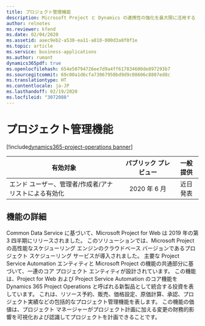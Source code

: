 ```yaml
---
title: プロジェクト管理機能
description: Microsoft Project と Dynamics の連携性の強化を最大限に活用する
author: relnotes
ms.reviewer: kfend
ms.date: 02/04/2020
ms.assetid: aaec9eb2-a530-ea11-a810-000d3a8f0f1e
ms.topic: article
ms.service: business-applications
ms.author: rumant
dynamics365pdf: true
ms.openlocfilehash: 654e50794726ee7d9a4ff617834600de897293b7
ms.sourcegitcommit: 69c00a1d6cfa73067950bd9d9c08606c8807ed8c
ms.translationtype: HT
ms.contentlocale: ja-JP
ms.lasthandoff: 02/19/2020
ms.locfileid: "3072088"
---
```

# <a name="project-management-capabilities"></a>プロジェクト管理機能
[!include[dynamics365-project-operations banner](../includes/dynamics365-project-operations.md)]

| 有効対象    |  パブリック プレビュー | 一般提供 | 
| ---------- | :----------: |:----------: |
|エンド ユーザー、管理者/作成者/アナリストによる有効化|2020 年 6 月| 近日発表|






## <a name="feature-details"></a>機能の詳細
<!--feature detail start -->
Common Data Service に基づいて、Microsoft Project for Web は 2019 年の第 3 四半期にリリースされました。 このソリューションでは、Microsoft Project の高性能なスケジューリング エンジンのクラウドベース バージョンであるプロジェクト スケジューリング サービスが導入されました。 主要な Project Service Automation エンティティと Microsoft Project の機能の共通部分に基づいて、一連のコア プロジェクト エンティティが設計されています。 この機能は、Project for Web および Project Service Automation のコア機能を Dynamics 365 Project Operations と呼ばれる新製品として統合する投資を表しています。 これは、リソース予約、販売、価格設定、原価計算、承認、プロジェクト実績などの包括的なプロジェクト管理機能を表します。 この機能の価値は、プロジェクト マネージャーがプロジェクト計画に加える変更の財務的影響を可視化および認識してプロジェクトを計画できることです。 
<!--feature detail end -->









